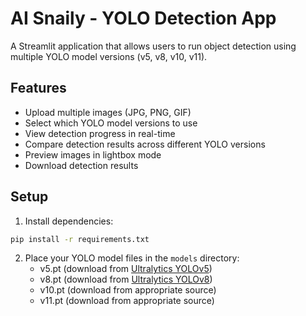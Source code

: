 # AI Snaily - YOLO Detection App

A Streamlit application that allows users to run object detection using multiple YOLO model versions (v5, v8, v10, v11).

## Features

- Upload multiple images (JPG, PNG, GIF)
- Select which YOLO model versions to use
- View detection progress in real-time
- Compare detection results across different YOLO versions
- Preview images in lightbox mode
- Download detection results

## Setup

1. Install dependencies:
```bash
pip install -r requirements.txt
```

2. Place your YOLO model files in the `models` directory:
   - v5.pt (download from [Ultralytics YOLOv5](https://github.com/ultralytics/yolov5/releases))
   - v8.pt (download from [Ultralytics YOLOv8](https://github.com/ultralytics/ultralytics))
   - v10.pt (download from appropriate source)
   - v11.pt (download from appropriate source)